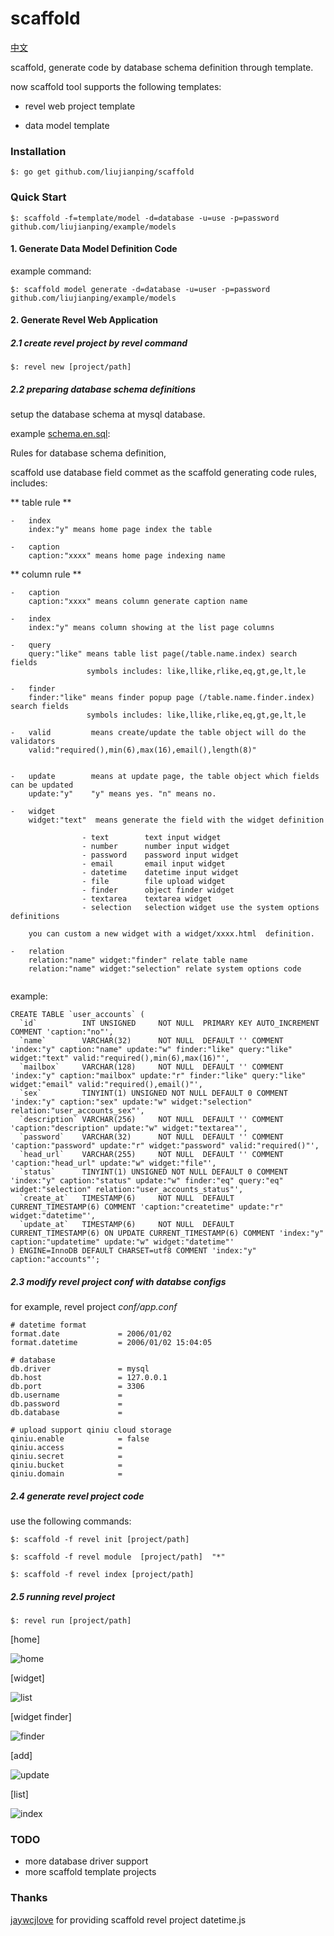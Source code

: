 scaffold
===

[中文](README.cn.md)

scaffold, generate code by database schema definition through template. 

now scaffold tool supports the following templates:

- revel web project template

- data model template

### Installation

````
$: go get github.com/liujianping/scaffold

````
### Quick Start

````
$: scaffold -f=template/model -d=database -u=use -p=password github.com/liujianping/example/models

````

#### 1. Generate Data Model Definition Code

example command:

````
$: scaffold model generate -d=database -u=user -p=password github.com/liujianping/example/models

````

#### 2. Generate Revel Web Application

##### 2.1 create revel project by revel command

````
$: revel new [project/path]

```` 

##### 2.2 preparing database schema definitions

setup the database schema at mysql database.

example [schema.en.sql](demo/conf/schema.en.sql):

Rules for database schema definition,

scaffold use database field commet as the scaffold generating code rules, includes:

** table rule **

````
-   index
    index:"y" means home page index the table

-   caption
    caption:"xxxx" means home page indexing name

````
** column rule **

````
-   caption
    caption:"xxxx" means column generate caption name

-   index
    index:"y" means column showing at the list page columns

-   query
    query:"like" means table list page(/table.name.index) search fields
                 symbols includes: like,llike,rlike,eq,gt,ge,lt,le

-   finder
    finder:"like" means finder popup page (/table.name.finder.index) search fields
                 symbols includes: like,llike,rlike,eq,gt,ge,lt,le

-   valid         means create/update the table object will do the validators
    valid:"required(),min(6),max(16),email(),length(8)"
                

-   update        means at update page, the table object which fields can be updated
    update:"y"    "y" means yes. "n" means no.

-   widget
    widget:"text"  means generate the field with the widget definition

                - text        text input widget
                - number      number input widget
                - password    password input widget
                - email       email input widget
                - datetime    datetime input widget
                - file        file upload widget
                - finder      object finder widget
                - textarea    textarea widget
                - selection   selection widget use the system options definitions

    you can custom a new widget with a widget/xxxx.html  definition.

-   relation
    relation:"name" widget:"finder" relate table name
    relation:"name" widget:"selection" relate system options code
    
````
example:

````
CREATE TABLE `user_accounts` (
  `id`          INT UNSIGNED     NOT NULL  PRIMARY KEY AUTO_INCREMENT COMMENT 'caption:"no"',
  `name`        VARCHAR(32)      NOT NULL  DEFAULT '' COMMENT 'index:"y" caption:"name" update:"w" finder:"like" query:"like" widget:"text" valid:"required(),min(6),max(16)"',
  `mailbox`     VARCHAR(128)     NOT NULL  DEFAULT '' COMMENT 'index:"y" caption:"mailbox" update:"r" finder:"like" query:"like" widget:"email" valid:"required(),email()"',
  `sex`         TINYINT(1) UNSIGNED NOT NULL DEFAULT 0 COMMENT 'index:"y" caption:"sex" update:"w" widget:"selection" relation:"user_accounts_sex"',
  `description` VARCHAR(256)     NOT NULL  DEFAULT '' COMMENT 'caption:"description" update:"w" widget:"textarea"',
  `password`    VARCHAR(32)      NOT NULL  DEFAULT '' COMMENT 'caption:"password" update:"r" widget:"password" valid:"required()"',
  `head_url`    VARCHAR(255)     NOT NULL  DEFAULT '' COMMENT 'caption:"head_url" update:"w" widget:"file"',
  `status`      TINYINT(1) UNSIGNED NOT NULL DEFAULT 0 COMMENT 'index:"y" caption:"status" update:"w" finder:"eq" query:"eq" widget:"selection" relation:"user_accounts_status"',
  `create_at`   TIMESTAMP(6)     NOT NULL  DEFAULT CURRENT_TIMESTAMP(6) COMMENT 'caption:"createtime" update:"r" widget:"datetime"',
  `update_at`   TIMESTAMP(6)     NOT NULL  DEFAULT CURRENT_TIMESTAMP(6) ON UPDATE CURRENT_TIMESTAMP(6) COMMENT 'index:"y" caption:"updatetime" update:"w" widget:"datetime"'
) ENGINE=InnoDB DEFAULT CHARSET=utf8 COMMENT 'index:"y" caption:"accounts"';
````


##### 2.3 modify revel project conf with databse configs

for example, revel project *conf/app.conf*

````
# datetime format 
format.date             = 2006/01/02
format.datetime         = 2006/01/02 15:04:05

# database 
db.driver               = mysql
db.host                 = 127.0.0.1
db.port                 = 3306
db.username             = 
db.password             = 
db.database             = 

# upload support qiniu cloud storage
qiniu.enable            = false
qiniu.access            = 
qiniu.secret            = 
qiniu.bucket            = 
qiniu.domain            = 

````

##### 2.4 generate revel project code

use the following commands:

````
$: scaffold -f revel init [project/path]  

$: scaffold -f revel module  [project/path]  "*"

$: scaffold -f revel index [project/path] 

````

##### 2.5 running revel project 

````
$: revel run [project/path]

````

[home]

![home](http://7xjh31.com1.z0.glb.clouddn.com/home.png)

[widget]

![list](http://7xjh31.com1.z0.glb.clouddn.com/widget.png)

[widget finder]

![finder](http://7xjh31.com1.z0.glb.clouddn.com/find.png)

[add]

![update](http://7xjh31.com1.z0.glb.clouddn.com/add.png)

[list]

![index](http://7xjh31.com1.z0.glb.clouddn.com/index.png)


### TODO

-   more database driver support
-   more scaffold template projects

### Thanks 

[jaywcjlove](https://github.com/jaywcjlove) for providing scaffold revel project datetime.js
